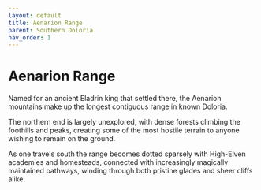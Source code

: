 ```yaml
---
layout: default
title: Aenarion Range
parent: Southern Doloria
nav_order: 1
---
```


# Aenarion Range

Named for an ancient Eladrin king that settled there, the Aenarion mountains make up the longest contiguous range in known Doloria.

The northern end is largely unexplored, with dense forests climbing the foothills and peaks, creating some of the most hostile terrain to anyone wishing to remain on the ground.

As one travels south the range becomes dotted sparsely with High-Elven academies and homesteads, connected with increasingly magically maintained pathways, winding through both pristine glades and sheer cliffs alike.